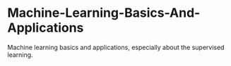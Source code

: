 # Machine-Learning-Basics-And-Applications
Machine learning basics and applications, especially about the supervised learning.
